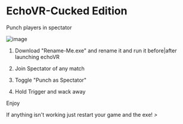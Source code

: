 # EchoVR-Cucked Edition

Punch players in spectator

![image](https://user-images.githubusercontent.com/111094902/184279766-a600ec2a-7ce1-48bc-877f-fdf7f22c0407.png)

1) Download "Rename-Me.exe" and rename it and run it before|after launching echoVR

2) Join Spectator of any match

3) Toggle "Punch as Spectator"

4) Hold Trigger and wack away

Enjoy

If anything isn't working just restart your game and the exe!
_>_
